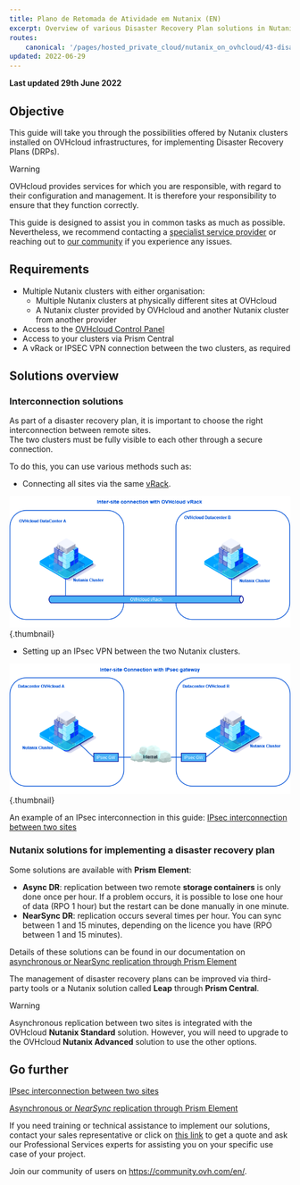```yaml
---
title: Plano de Retomada de Atividade em Nutanix (EN)
excerpt: Overview of various Disaster Recovery Plan solutions in Nutanix
routes:
    canonical: '/pages/hosted_private_cloud/nutanix_on_ovhcloud/43-disaster-recovery-plan-overview'
updated: 2022-06-29
---
```


**Last updated 29th June 2022**

## Objective

This guide will take you through the possibilities offered by Nutanix clusters installed on OVHcloud infrastructures, for implementing Disaster Recovery Plans (DRPs).

> [!warning]
> OVHcloud provides services for which you are responsible, with regard to their configuration and management. It is therefore your responsibility to ensure  that they function correctly.
>
> This guide is designed to assist you in common tasks as much as possible. Nevertheless, we recommend contacting a [specialist service provider](https://partner.ovhcloud.com/pt/directory/) or reaching out to [our community](https://community.ovh.com/en/) if you experience any issues.
>

## Requirements

- Multiple Nutanix clusters with either organisation:
    - Multiple Nutanix clusters at physically different sites at OVHcloud
    - A Nutanix cluster provided by OVHcloud and another Nutanix cluster from another provider
- Access to the [OVHcloud Control Panel](https://www.ovh.com/auth/?action=gotomanager&from=https://www.ovh.pt/&ovhSubsidiary=pt)
- Access to your clusters via Prism Central
- A vRack or IPSEC VPN connection between the two clusters, as required

## Solutions overview

### Interconnection solutions

As part of a disaster recovery plan, it is important to choose the right interconnection between remote sites.<br>
The two clusters must be fully visible to each other through a secure connection.

To do this, you can use various methods such as:

- Connecting all sites via the same [vRack](https://www.ovh.pt/solucoes/vrack/).

![Interconnection with vRack diagram](images/vrackinterconnection.png){.thumbnail}

- Setting up an IPsec VPN between the two Nutanix clusters.

![Interconnection with IPsec diagram](images/ipsecinterconnection.png){.thumbnail}

An example of an IPsec interconnection in this guide: [IPsec interconnection between two sites](/pages/hosted_private_cloud/nutanix_on_ovhcloud/44-ipsec-interconnection)

### Nutanix solutions for implementing a disaster recovery plan

Some solutions are available with **Prism Element**:

- **Async DR**: replication between two remote **storage containers** is only done once per hour. If a problem occurs, it is possible to lose one hour of data (RPO 1 hour) but the restart can be done manually in one minute.
- **NearSync DR**: replication occurs several times per hour. You can sync between 1 and 15 minutes, depending on the licence you have (RPO between 1 and 15 minutes).

Details of these solutions can be found in our documentation on [asynchronous or NearSync replication through Prism Element](/pages/hosted_private_cloud/nutanix_on_ovhcloud/46-prism-element-replication)

The management of disaster recovery plans can be improved via third-party tools or a Nutanix solution called **Leap** through **Prism Central**.

> [!warning]
> Asynchronous replication between two sites is integrated with the OVHcloud **Nutanix Standard** solution. However, you will need to upgrade to the OVHcloud **Nutanix Advanced** solution to use the other options.

## Go further

[IPsec interconnection between two sites](/pages/hosted_private_cloud/nutanix_on_ovhcloud/44-ipsec-interconnection)

[Asynchronous or *NearSync* replication through Prism Element](/pages/hosted_private_cloud/nutanix_on_ovhcloud/46-prism-element-replication)

If you need training or technical assistance to implement our solutions, contact your sales representative or click on [this link](https://www.ovhcloud.com/pt/professional-services/) to get a quote and ask our Professional Services experts for assisting you on your specific use case of your project.

Join our community of users on <https://community.ovh.com/en/>.
